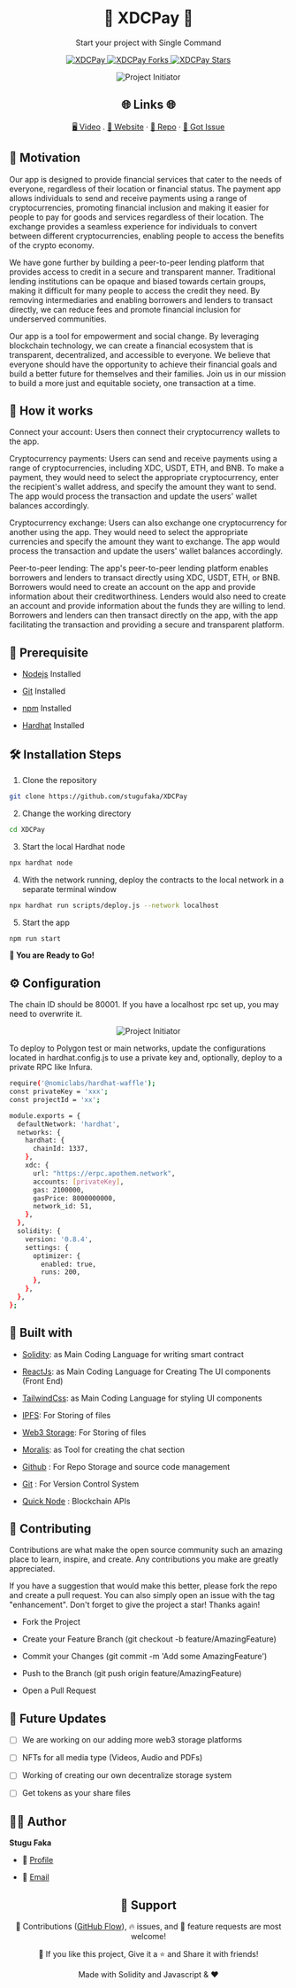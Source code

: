 <h1 align="center">🌟 XDCPay 🌟</h1>
<p align="center">Start your project with Single Command</p>

<p align="center">
<a href="https://github.com/stugufaka/XDCPay/blob/master/LICENSE" title="License">
<img src="https://img.shields.io/github/license/stugufaka/XDCPay" alt="XDCPay"/>
</a>
<a href="https://github.com/stugufaka/XDCPay/fork" title="Forks">
<img src="https://img.shields.io/github/forks/stugufaka/XDCPay" alt="XDCPay Forks"/>
</a>
<a href="https://github.com/stugufaka/XDCPay" title="Stars">
<img src="https://img.shields.io/github/stars/stugufaka/XDCPay" alt="XDCPay Stars"/>
</a>

</a>
</p>

<p align="center" title="Project Initiator"><img src="/land.png" alt="Project Initiator"/></p>

<h2 align="center">🌐 Links 🌐</h2>
<p align="center">
    <a href="https://www.youtube.com/watch?v=8enz6PT-jro" title="">🖥️ Video</a>
    .
    <a href="https://xdcpay.netlify.app/" title="">🔗 Website</a>
    ·
    <a href="https://github.com/stugufaka/XDCPay" title="">📂 Repo</a>
    ·
    <a href="https://github.com/stugufaka/XDCPay" title="🐛Report Bug/🎊Request Feature">🚀 Got Issue</a>
</p>

## 💪 Motivation

Our app is designed to provide financial services that cater to the needs of everyone, regardless of their location or financial status. The payment app allows individuals to send and receive payments using a range of cryptocurrencies, promoting financial inclusion and making it easier for people to pay for goods and services regardless of their location. The exchange provides a seamless experience for individuals to convert between different cryptocurrencies, enabling people to access the benefits of the crypto economy.

We have gone further by building a peer-to-peer lending platform that provides access to credit in a secure and transparent manner. Traditional lending institutions can be opaque and biased towards certain groups, making it difficult for many people to access the credit they need. By removing intermediaries and enabling borrowers and lenders to transact directly, we can reduce fees and promote financial inclusion for underserved communities.

Our app is a tool for empowerment and social change. By leveraging blockchain technology, we can create a financial ecosystem that is transparent, decentralized, and accessible to everyone. We believe that everyone should have the opportunity to achieve their financial goals and build a better future for themselves and their families. Join us in our mission to build a more just and equitable society, one transaction at a time.

## 🚀 How it works

Connect your account: Users then connect their cryptocurrency wallets to the app.

Cryptocurrency payments: Users can send and receive payments using a range of cryptocurrencies, including XDC, USDT, ETH, and BNB. To make a payment, they would need to select the appropriate cryptocurrency, enter the recipient's wallet address, and specify the amount they want to send. The app would process the transaction and update the users' wallet balances accordingly.

Cryptocurrency exchange: Users can also exchange one cryptocurrency for another using the app. They would need to select the appropriate currencies and specify the amount they want to exchange. The app would process the transaction and update the users' wallet balances accordingly.

Peer-to-peer lending: The app's peer-to-peer lending platform enables borrowers and lenders to transact directly using XDC, USDT, ETH, or BNB. Borrowers would need to create an account on the app and provide information about their creditworthiness. Lenders would also need to create an account and provide information about the funds they are willing to lend. Borrowers and lenders can then transact directly on the app, with the app facilitating the transaction and providing a secure and transparent platform.

## 🦋 Prerequisite

- [Nodejs](https://nodejs.org/en// "Node") Installed

- [Git](https://git-scm.com/ "Git OFficial") Installed

- [npm](https://www.npmjs.com/ "npm ") Installed

- [Hardhat](https://hardhat.org/ "Hardhat ") Installed

## 🛠️ Installation Steps

1. Clone the repository

```Bash
git clone https://github.com/stugufaka/XDCPay
```

2. Change the working directory

```Bash
cd XDCPay
```

3. Start the local Hardhat node

```Bash
npx hardhat node
```

4. With the network running, deploy the contracts to the local network in a separate terminal window

```Bash
npx hardhat run scripts/deploy.js --network localhost
```

5. Start the app

```Bash
npm run start
```

**🎇 You are Ready to Go!**

## ⚙️ Configuration

The chain ID should be 80001. If you have a localhost rpc set up, you may need to overwrite it.

<p align="center" title="Project Initiator"><img src="./src/assets/rpc.jpg" alt="Project Initiator"/></p>

To deploy to Polygon test or main networks, update the configurations located in hardhat.config.js to use a private key and, optionally, deploy to a private RPC like Infura.

```Bash
require('@nomiclabs/hardhat-waffle');
const privateKey = 'xxx';
const projectId = 'xx';

module.exports = {
  defaultNetwork: 'hardhat',
  networks: {
    hardhat: {
      chainId: 1337,
    },
    xdc: {
      url: "https://erpc.apothem.network",
      accounts: [privateKey],
      gas: 2100000,
      gasPrice: 8000000000,
      network_id: 51,
    },
  },
  solidity: {
    version: '0.8.4',
    settings: {
      optimizer: {
        enabled: true,
        runs: 200,
      },
    },
  },
};
```

## 👷 Built with

- [Solidity](https://docs.soliditylang.org/en/v0.8.17/ "Solidity"): as Main Coding Language for writing smart contract

- [ReactJs](https://reactjs.org/ "React Js"): as Main Coding Language for Creating The UI components (Front End)

- [TailwindCss](https://tailwindcss.com/ "Tailwind Css"): as Main Coding Language for styling UI components

- [IPFS](https://ipfs.tech/ "IPFS"): For Storing of files

- [Web3 Storage](https://www.google.com/search?q=web3storage "Web3 Storage"): For Storing of files

- [Moralis](https://moralis.io/ "Moralis"): as Tool for creating the chat section

- [Github](https://github.com/ "Github") : For Repo Storage and source code management

- [Git](https://git-scm.com/ "Git") : For Version Control System

- [Quick Node](https://www.quicknode.com "QuickNode") : Blockchain APIs

## 📂 Contributing

Contributions are what make the open source community such an amazing place to learn, inspire, and create. Any contributions you make are greatly appreciated.

If you have a suggestion that would make this better, please fork the repo and create a pull request. You can also simply open an issue with the tag "enhancement". Don't forget to give the project a star! Thanks again!

- Fork the Project

- Create your Feature Branch (git checkout -b feature/AmazingFeature)

- Commit your Changes (git commit -m 'Add some AmazingFeature')

- Push to the Branch (git push origin feature/AmazingFeature)

- Open a Pull Request

## 🎊 Future Updates

- [ ] We are working on our adding more web3 storage platforms

- [ ] NFTs for all media type (Videos, Audio and PDFs)

- [ ] Working of creating our own decentralize storage system

- [ ] Get tokens as your share files

## 🧑🏻 Author

**Stugu Faka**

- 🌌 [Profile](https://github.com/stugufaka "Stugu Faka")

- 🏮 [Email](stugufaka@gmail.com "Hi!")

<h2 align="center">🤝 Support</h2>

<p align="center">🎀 Contributions (<a href="https://guides.github.com/introduction/flow" title="GitHub flow">GitHub Flow</a>), 🔥 issues, and 🥮 feature requests are most welcome!</p>

<p align="center">💙 If you like this project, Give it a ⭐ and Share it with friends!</p>

<p align="center">Made with Solidity and Javascript & ❤️ </p>
